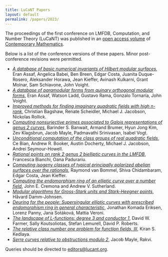 ```yaml
---
title: LuCaNT Papers
layout: default
permalink: /papers/2023/
---
```


<p>The proceedings of the first conference on LMFDB, Computation, and Number Theory (LuCaNT) was published in an <a HREF="https://bookstore.ams.org/CONM/796">open access volume</a> of <a href="https://www.ams.org/books/conm/">Contemporary Mathematics</a>.</p>

<p>Below is a list of the conference versions of these papers.  Minor post-conference revisions were permitted.</p>

- <a href="https://lucant.org/papers/2023/230122-Kieffer.pdf"><i>A database of basic numerical invariants of Hilbert modular surfaces</i></a>, Eran Assaf, Angelica Babei, Ben Breen, Edgar Costa, Juanita Duque-Rosero, Aleksander Horawa,  Jean Kieffer, Avinash Kulkarni, Grant Molnar, Sam Schiavone, John Voight.
- <a href="https://lucant.org/papers/2023/230122-Assaf.pdf"><i>A database of paramodular forms from quinary orthogonal modular forms</i></a>, Eran Assaf, Watson Ladd, Gustavo Rama, Gonzalo Tornaría, John Voight.
- <a href="https://lucant.org/papers/2023/230122-Bagshaw.pdf"><i>Improved methods for finding imaginary quadratic fields with high n-rank</i></a>, Christian Bagshaw, Renate Scheidler, Michael J. Jacobson, Nickolas Rollick.
- <a href="https://lucant.org/papers/2023/230110-Banwait.pdf"><i>Computing nonsurjective primes associated to Galois
representations of genus 2 curves</i></a>,   Barinder S. Banwait, Armand Brumer, Hyun Jong Kim, Zev Klagsbrun, Jacob Mayle, Padmavathi Srinivasan, Isabel Vogt.
- <a href="https://lucant.org/papers/2023/230123-Booker.pdf"><i>Unconditional computation of the class groups of real quadratic fields</i></a>, Ce Bian, Andrew R. Booker, Austin Docherty, Michael J. Jacobson, Andrei Seymour-Howell.
- <a href="https://lucant.org/papers/2023/230105-Padurariu.pdf"><i>Rational points on rank 2 genus 2 bielliptic curves in the LMFDB</i></a>, Francesca Bianchi,  Oana Padurariu.
- <a href="https://lucant.org/papers/2023/230121-Chidambaram.pdf"><i>Computing isogeny classes of typical principally polarized abelian surfaces over the rationals</i></a>, Raymond van Bommel,  Shiva Chidambaram, Edgar Costa, Jean Kieffer.
- <a href="https://lucant.org/papers/2023/230123-Cremona.pdf"><i>Computing the endomorphism ring of an elliptic curve over a number field</i></a>, John E. Cremona and Andrew V. Sutherland.
- <a href="https://lucant.org/papers/2023/230121-Damm.pdf"><i>Modular algorithms for Gross-Stark units and Stark-Heegner points</i></a>, Håvard Damm-Johnsen.
- <a href="https://lucant.org/papers/2023/230122-Panny.pdf"><i>Deuring for the people: Supersingular elliptic curves with prescribed endomorphism ring in general characteristic</i></a>, Jonathan Komada Eriksen,  Lorenz Panny, Jana Sotáková, Mattia Veroni.
- <a href="https://lucant.org/papers/2023/230123-Farmer.pdf"><i>The landscape of L-functions: degree 3 and conductor 1</i></a>, David W. Farmer, Sally Koutsoliotas, Stefan Lemurell, David P. Roberts.
- <a href="https://lucant.org/papers/2023/221018-Kedlaya.pdf"><i>The relative class number one problem for function fields, III</i></a>, Kiran S. Kedlaya.
- <a href="https://lucant.org/papers/2023/221111-Mayle.pdf"><i>Serre curves relative to obstructions modulo 2</i></a>, Jacob Mayle, Rakvi.

<p>Queries should be directed to <a href="mailto:editors@lucant.org">editors@lucant.org</a>.</p>
